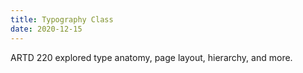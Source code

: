 ```yaml
---
title: Typography Class
date: 2020-12-15
---
```


ARTD 220 explored type anatomy, page layout, hierarchy, and more.

<content-img-row>
  <content-img src='/images/school/typography/made-by-humans.jpg'></content-img>
  <content-img src='/images/school/typography/twenty-seventh-letter.jpg'></content-img>
</content-img-row>

<content-img-row>
  <content-img src='/images/school/typography/anatomy/1.png'></content-img>
  <content-img src='/images/school/typography/anatomy/2.png'></content-img>
  <content-img src='/images/school/typography/anatomy/3.png'></content-img>
  <content-img src='/images/school/typography/anatomy/4.png'></content-img>
  <content-img src='/images/school/typography/anatomy/5.png'></content-img>
</content-img-row>

<content-img-row>
  <content-img src='/images/school/typography/anatomy/6.png'></content-img>
  <content-img src='/images/school/typography/anatomy/7.png'></content-img>
  <content-img src='/images/school/typography/anatomy/8.png'></content-img>
  <content-img src='/images/school/typography/anatomy/9.png'></content-img>
  <content-img src='/images/school/typography/anatomy/10.png'></content-img>
</content-img-row>